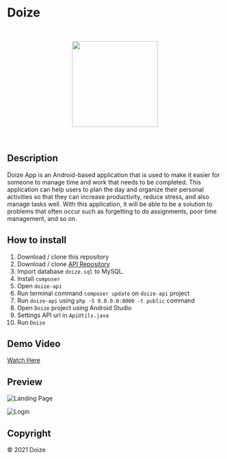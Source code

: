 # Doize

<br><p align="center"><img src="https://i.imgur.com/jn5Dqx5.png" width="200"></p><br>

## Description ##
Doize App is an Android-based application that is used to make it easier for someone to manage time and work that needs to be completed. This application can help users to plan the day and organize their personal activities so that they can increase productivity, reduce stress, and also manage tasks well. With this application, it will be able to be a solution to problems that often occur such as forgetting to do assignments, poor time management, and so on.


## How to install
1. Download / clone this repository
2. Download / clone [API Repository ](https://github.com/saamodra/doize-api)
3. Import database `doize.sql` to MySQL.
4. Install `composer`
5. Open `doize-api`
6. Run terminal command `composer update` on `doize-api` project
7. Run `doize-api` using `php -S 0.0.0.0:8000 -t public` command
8. Open `Doize` project using Android Studio
9. Settings API url in `ApiUtils.java`
10. Run `Doize`

## Demo Video
[Watch Here](https://drive.google.com/file/d/1hN4GRlIz-TVNlKIz29gbpv_iK4i_m1wq/view?usp=sharing)

## Preview ##
![Landing Page](https://i.imgur.com/m5AWpiz.png)

![Login](https://i.imgur.com/byTh5mg.png)

## Copyright ##
© 2021 Doize
